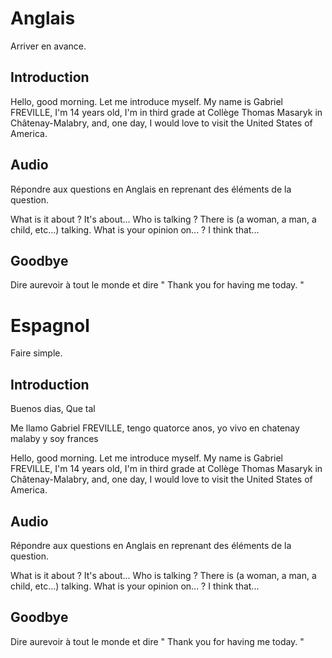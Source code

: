 
# Anglais

Arriver en avance.
## Introduction

Hello, good morning. Let me introduce myself. My name is Gabriel FREVILLE, I'm 14 years old, I'm in third grade at Collège Thomas Masaryk in Châtenay-Malabry, and, one day, I would love to visit the United States of America.
## Audio

Répondre aux questions en Anglais en reprenant des éléments de la question.

What is it about ?
	It's about...
Who is talking ?
	There is (a woman, a man, a child, etc...) talking.
What is your opinion on... ?
	 I think that...

## Goodbye

Dire aurevoir à tout le monde et dire " Thank you for having me today. "
# Espagnol

Faire simple.
## Introduction

Buenos dias, Que tal

Me llamo Gabriel FREVILLE, tengo quatorce anos, yo vivo en chatenay malaby y soy frances

Hello, good morning. Let me introduce myself. My name is Gabriel FREVILLE, I'm 14 years old, I'm in third grade at Collège Thomas Masaryk in Châtenay-Malabry, and, one day, I would love to visit the United States of America.
## Audio

Répondre aux questions en Anglais en reprenant des éléments de la question.

What is it about ?
	It's about...
Who is talking ?
	There is (a woman, a man, a child, etc...) talking.
What is your opinion on... ?
	 I think that...

## Goodbye

Dire aurevoir à tout le monde et dire " Thank you for having me today. "